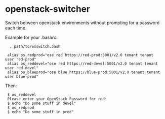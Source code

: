 openstack-switcher
==================

Switch between openstack environments without prompting for a password each time.

Example for your .bashrc:
     
      . path/to/osswitch.bash
     
     alias os_redprod="ose red https://red-prod:5001/v2.0 tenant tenant user red-prod"
     alias os_reddevel="ose red https://red-devel:5001/v2.0 tenant tenant user red-devel"
     alias os_blueprod="ose blue https://blue-prod:5001/v2.0 tenant tenant user blue-prod"

Then:

     $ os_reddevel
     Please enter your OpenStack Password for red:
     $ echo "Do some stuff in devel"
     $ os_redprod
     $ echo "Do some stuff in prod"
